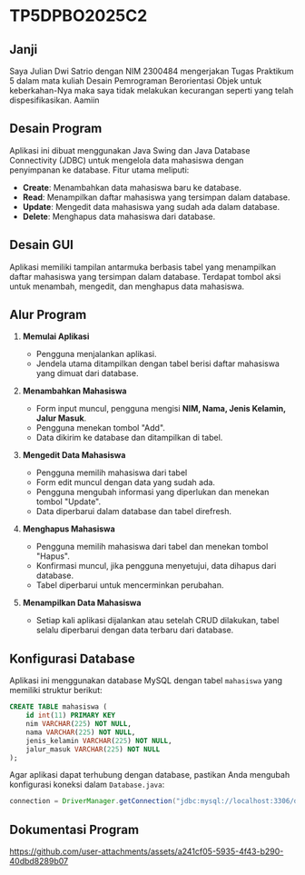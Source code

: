 

# TP5DPBO2025C2

## Janji
Saya Julian Dwi Satrio dengan NIM 2300484 mengerjakan Tugas Praktikum 5 dalam mata kuliah Desain Pemrograman Berorientasi Objek untuk keberkahan-Nya maka saya tidak melakukan kecurangan seperti yang telah dispesifikasikan. Aamiin

## Desain Program  
Aplikasi ini dibuat menggunakan Java Swing dan Java Database Connectivity (JDBC) untuk mengelola data mahasiswa dengan penyimpanan ke database. Fitur utama meliputi:

- **Create**: Menambahkan data mahasiswa baru ke database.  
- **Read**: Menampilkan daftar mahasiswa yang tersimpan dalam database.  
- **Update**: Mengedit data mahasiswa yang sudah ada dalam database.  
- **Delete**: Menghapus data mahasiswa dari database.  

## Desain GUI
Aplikasi memiliki tampilan antarmuka berbasis tabel yang menampilkan daftar mahasiswa yang tersimpan dalam database. Terdapat tombol aksi untuk menambah, mengedit, dan menghapus data mahasiswa.

## Alur Program

1. **Memulai Aplikasi**  
   - Pengguna menjalankan aplikasi.  
   - Jendela utama ditampilkan dengan tabel berisi daftar mahasiswa yang dimuat dari database.  

2. **Menambahkan Mahasiswa**  
   - Form input muncul, pengguna mengisi **NIM, Nama, Jenis Kelamin, Jalur Masuk**.  
   - Pengguna menekan tombol "Add".  
   - Data dikirim ke database dan ditampilkan di tabel.  

3. **Mengedit Data Mahasiswa**  
   - Pengguna memilih mahasiswa dari tabel   
   - Form edit muncul dengan data yang sudah ada.  
   - Pengguna mengubah informasi yang diperlukan dan menekan tombol "Update".  
   - Data diperbarui dalam database dan tabel direfresh.  

4. **Menghapus Mahasiswa**  
   - Pengguna memilih mahasiswa dari tabel dan menekan tombol "Hapus".  
   - Konfirmasi muncul, jika pengguna menyetujui, data dihapus dari database.  
   - Tabel diperbarui untuk mencerminkan perubahan.  

5. **Menampilkan Data Mahasiswa**  
   - Setiap kali aplikasi dijalankan atau setelah CRUD dilakukan, tabel selalu diperbarui dengan data terbaru dari database.  

## Konfigurasi Database
Aplikasi ini menggunakan database MySQL dengan tabel `mahasiswa` yang memiliki struktur berikut:

```sql
CREATE TABLE mahasiswa (
    id int(11) PRIMARY KEY
    nim VARCHAR(225) NOT NULL,
    nama VARCHAR(225) NOT NULL,
    jenis_kelamin VARCHAR(225) NOT NULL,
    jalur_masuk VARCHAR(225) NOT NULL
);
```

Agar aplikasi dapat terhubung dengan database, pastikan Anda mengubah konfigurasi koneksi dalam `Database.java`:

```java
connection = DriverManager.getConnection("jdbc:mysql://localhost:3306/db_mahasiswa", "root", "");
```

## Dokumentasi Program 

https://github.com/user-attachments/assets/a241cf05-5935-4f43-b290-40dbd8289b07
